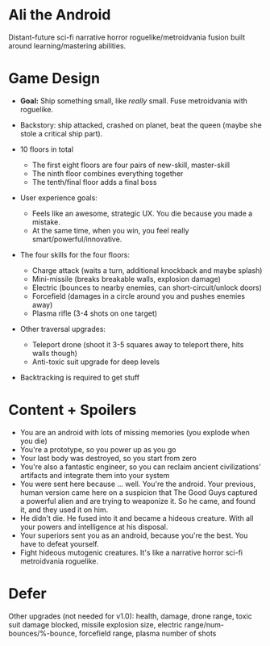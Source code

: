 # Ali the Android

Distant-future sci-fi narrative horror roguelike/metroidvania fusion built around learning/mastering abilities.

# Game Design

- **Goal:** Ship something small, like *really* small. Fuse metroidvania with roguelike.

- Backstory: ship attacked, crashed on planet, beat the queen (maybe she stole a critical ship part).
- 10 floors in total
	- The first eight floors are four pairs of new-skill, master-skill
	- The ninth floor combines everything together
	- The tenth/final floor adds a final boss
- User experience goals:
  - Feels like an awesome, strategic UX. You die because you made a mistake.
  - At the same time, when you win, you feel really smart/powerful/innovative.
- The four skills for the four floors:
	- Charge attack (waits a turn, additional knockback and maybe splash)
	- Mini-missile (breaks breakable walls, explosion damage)
	- Electric (bounces to nearby enemies, can short-circuit/unlock doors)
	- Forcefield (damages in a circle around you and pushes enemies away)
	- Plasma rifle (3-4 shots on one target)
- Other traversal upgrades:
	- Teleport drone (shoot it 3-5 squares away to teleport there, hits walls though)
	- Anti-toxic suit upgrade for deep levels
- Backtracking is required to get stuff

# Content + Spoilers

- You are an android with lots of missing memories (you explode when you die)
- You're a prototype, so you power up as you go
- Your last body was destroyed, so you start from zero
- You're also a fantastic engineer, so you can reclaim ancient civilizations' artifacts and integrate them into your system
- You were sent here because ... well. You're the android. Your previous, human version came here on a suspicion that The Good Guys captured a powerful alien and are trying to weaponize it. So he came, and found it, and they used it on him.
- He didn't die. He fused into it and became a hideous creature. With all your powers and intelligence at his disposal.
- Your superiors sent you as an android, because you're the best. You have to defeat yourself.
- Fight hideous mutogenic creatures. It's like a narrative horror sci-fi metroidvania roguelike.

# Defer

Other upgrades (not needed for v1.0): health, damage, drone range, toxic suit damage blocked, missile explosion size, electric range/num-bounces/%-bounce, forcefield range, plasma number of shots